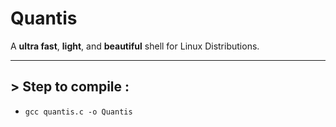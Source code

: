 # Quantis

A **ultra fast**, **light**, and **beautiful** shell for Linux Distributions.

---

## > Step to compile :
 - `gcc quantis.c -o Quantis`